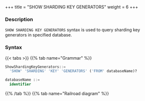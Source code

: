 +++
title = "SHOW SHARDING KEY GENERATORS"
weight = 6
+++

### Description

`SHOW SHARDING KEY GENERATORS` syntax is used to query sharding key generators in specified database.

### Syntax

{{< tabs >}}
{{% tab name="Grammar" %}}
```sql
ShowShardingKeyGenerators::=
  'SHOW' 'SHARDING' 'KEY' 'GENERATORS' ('FROM' databaseName)?

databaseName ::=
  identifier
```
{{% /tab %}}
{{% tab name="Railroad diagram" %}}
<iframe frameborder="0" name="diagram" id="diagram" width="100%" height="100%"></iframe>
{{% /tab %}}
{{< /tabs >}}

### Supplement

- When databaseName is not specified, the default is the currently used DATABASE. If DATABASE is not used, No database selected will be prompted.

### Return value description

| column                 | Description                          |
| -----------------------| -------------------------------------|
| name                   | Sharding key generator name          |
| type                   | Sharding key generator type          |
| props                  | Sharding key generator properties    |

### Example

- Query the sharding key generators of the specified logical database

```sql
SHOW SHARDING KEY GENERATORS FROM sharding_db;
```

```sql
mysql> SHOW SHARDING KEY GENERATORS FROM sharding_db;
+-------------------------+-----------+-------+
| name                    | type      | props |
+-------------------------+-----------+-------+
| snowflake_key_generator | snowflake | {}    |
+-------------------------+-----------+-------+
1 row in set (0.00 sec)
```

- Query the sharding key generators of the current logical database

```sql
SHOW SHARDING KEY GENERATORS;
```

```sql
mysql> SHOW SHARDING KEY GENERATORS;
+-------------------------+-----------+-------+
| name                    | type      | props |
+-------------------------+-----------+-------+
| snowflake_key_generator | snowflake | {}    |
+-------------------------+-----------+-------+
1 row in set (0.00 sec)
```

### Reserved word

`SHOW`, `SHARDING`, `KEY`, `GENERATORS`, `FROM`

### Related links

- [Reserved word](/en/user-manual/shardingsphere-proxy/distsql/syntax/reserved-word/)

